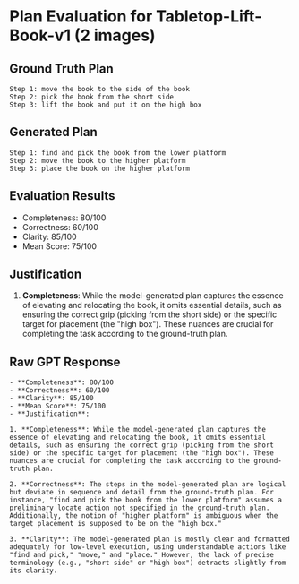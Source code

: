 # Plan Evaluation for Tabletop-Lift-Book-v1 (2 images)

## Ground Truth Plan
```
Step 1: move the book to the side of the book
Step 2: pick the book from the short side
Step 3: lift the book and put it on the high box
```

## Generated Plan
```
Step 1: find and pick the book from the lower platform
Step 2: move the book to the higher platform
Step 3: place the book on the higher platform
```

## Evaluation Results
- Completeness: 80/100
- Correctness: 60/100
- Clarity: 85/100
- Mean Score: 75/100

## Justification
1. **Completeness**: While the model-generated plan captures the essence of elevating and relocating the book, it omits essential details, such as ensuring the correct grip (picking from the short side) or the specific target for placement (the "high box"). These nuances are crucial for completing the task according to the ground-truth plan.

## Raw GPT Response
```
- **Completeness**: 80/100  
- **Correctness**: 60/100  
- **Clarity**: 85/100  
- **Mean Score**: 75/100  
- **Justification**:  

1. **Completeness**: While the model-generated plan captures the essence of elevating and relocating the book, it omits essential details, such as ensuring the correct grip (picking from the short side) or the specific target for placement (the "high box"). These nuances are crucial for completing the task according to the ground-truth plan.  

2. **Correctness**: The steps in the model-generated plan are logical but deviate in sequence and detail from the ground-truth plan. For instance, "find and pick the book from the lower platform" assumes a preliminary locate action not specified in the ground-truth plan. Additionally, the notion of "higher platform" is ambiguous when the target placement is supposed to be on the "high box."  

3. **Clarity**: The model-generated plan is mostly clear and formatted adequately for low-level execution, using understandable actions like "find and pick," "move," and "place." However, the lack of precise terminology (e.g., "short side" or "high box") detracts slightly from its clarity.  
```
